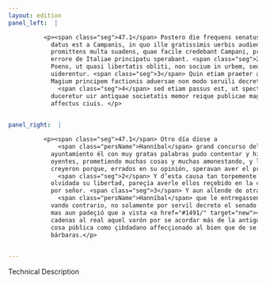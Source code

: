 ```yaml
---
layout: edition
panel_left:  |

          <p><span class="seg">47.1</span> Postero die frequens senatus Hannibali
            datus est a Campanis, in quo ille gratissimis uerbis audientium impleuit aures, multa
            promittens multa suadens, quae facile credebant Campani, proptereaque sibi opinionis
            errore de Italiae principatu sperabant. <span class="seg">2</span> Quare ita turpiter se submiserunt
            Poeno, ut quasi libertatis obliti, non socium in urbem, sed dominum accepisse
            uiderentur. <span class="seg">3</span> Quin etiam praeter alia petenti Hannibali sibi tradi Decium
            Magium principem factionis aduersae non modo seruili decreto est senatus assensus,
              <span class="seg">4</span> sed etiam passus est, ut spectante populo catenis uinctus in castra
            duceretur uir antiquae societatis memor reique publicae magis quam barbaris gentibus
            affectus ciuis. </p>
        

panel_right:  |

          <p><span class="seg">47.1</span> Otro día diose a
              <span class="persName">Hanníbal</span> grand concurso del senado capuano, y en aquel
            ayuntamiento él con muy gratas palabras pudo contentar y hinchir las orejas de los
            oyentes, prometiendo muchas cosas y muchas amonestando, y los capuanos prestamente las
            creyeron porque, errados en su opinión, speravan aver el principado de Ytalia.
              <span class="seg">2</span> Y d’esta causa tan torpemente se sometieron al carthaginés que, quasi
            olvidada su libertad, pareçía averle ellos reçebido en la çibdad no por compañero, sino
            por señor. <span class="seg">3</span> Y aun allende de otras cosas, demandando
              <span class="persName">Hanníbal</span> que le entregassen a Decio Magio, principal del otro
            vando contrario, no solamente por servil decreto el senado lo consentió, <span class="seg">4</span>
            mas aun padeçió que a vista <a href="#1491/" target="new"><img src="#1491/"/></a>[174r,a] del pueblo llevassen atado en
            cadenas al real aquel varón por se acordar más de la antigua compañía y del dever de la
            cosa pública como çibdadano affecçionado al bien que de se contentar de las gentes
            bárbaras.</p>
        

---
```


Technical Description 